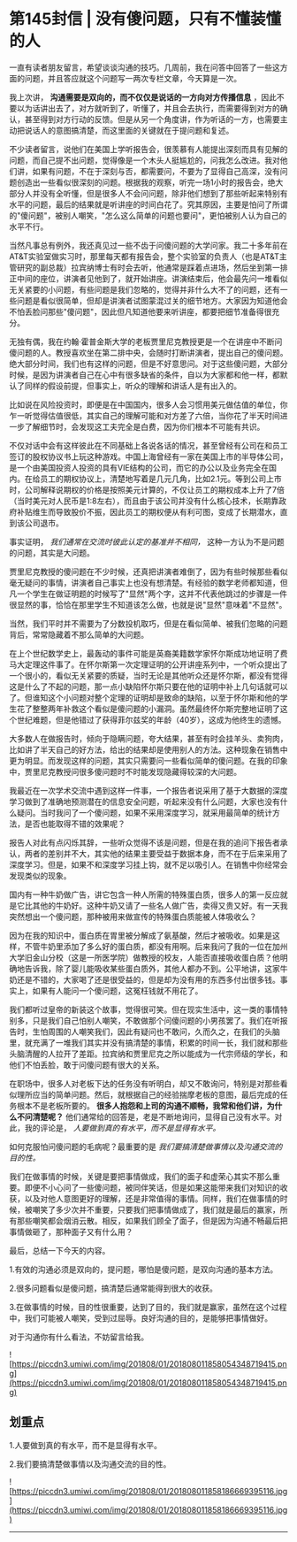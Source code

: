 # 第145封信 | 没有傻问题，只有不懂装懂的人

一直有读者朋友留言，希望谈谈沟通的技巧。几周前，我在问答中回答了一些这方面的问题，并且答应就这个问题写一两次专栏文章，今天算是一次。

我上次讲， **沟通需要是双向的，而不仅仅是说话的一方向对方传播信息** ，因此不要以为话讲出去了，对方就听到了，听懂了，并且会去执行，而需要得到对方的确认，甚至得到对方行动的反馈。但是从另一个角度讲，作为听话的一方，也需要主动把说话人的意图搞清楚，而这里面的关键就在于提问题和复述。

不少读者留言，说他们在美国上学听报告会，很羡慕有人能提出深刻而具有见解的问题，而自己提不出问题，觉得像是一个木头人挺尴尬的，问我怎么改进。我对他们讲，如果有问题，不在于深刻与否，都需要问，不要为了显得自己高深，没有问题创造出一些看似很深刻的问题。根据我的观察，听完一场1小时的报告会，绝大部分人并没有全听懂，但是很多人不会问问题，除非他们想到了那些听起来特别有水平的问题，最后的结果就是听讲座的时间白花了。究其原因，主要是怕问了所谓的"傻问题"，被别人嘲笑，"怎么这么简单的问题也要问"，更怕被别人认为自己的水平不行。

当然凡事总有例外，我还真见过一些不齿于问傻问题的大学问家。我二十多年前在AT&T实验室做实习时，那里每天都有报告会，整个实验室的负责人（也是AT&T主管研究的副总裁）拉宾纳博士有时会去听，他通常是踩着点进场，然后坐到第一排正中间的座位，讲演者见他到了，就开始讲座。讲演结束后，他会最先问一堆看似无关紧要的小问题，有些问题是我们忽略的，觉得并非什么大不了的问题，还有一些问题是看似很简单，但却是讲演者试图蒙混过关的细节地方。大家因为知道他会不怕丢脸问那些"傻问题"，因此但凡知道他要来听讲座，都要把细节准备得很充分。

无独有偶，我在约翰·霍普金斯大学的老板贾里尼克教授更是一个在讲座中不断问傻问题的人。教授喜欢坐在第二排中央，会随时打断讲演者，提出自己的傻问题。绝大部分时间，我们也有这样的问题，但是不好意思问。对于这些傻问题，大部分时候，是因为讲演者自己在心中有很多缺省的条件，自以为大家都和他一样，都默认了同样的假设前提，但事实上，听众的理解和讲话人是有出入的。

比如说在风险投资时，即便是在中国国内，很多人会习惯用美元做估值的单位，你乍一听觉得估值很低，其实自己的理解可能和对方差了六倍，当你花了半天时间进一步了解细节时，会发现这工夫完全是白费，因为你们根本不可能有共识。

不仅对话中会有这样彼此在不同基础上各说各话的情况，甚至曾经有公司在和员工签订的股权协议书上玩这种游戏。中国上海曾经有一家在美国上市的半导体公司，是一个由美国投资人投资的具有VIE结构的公司，而它的办公以及业务完全在国内。在给员工的期权协议上，清楚地写着是几元几角，比如2.1元。等到公司上市时，公司解释说期权的价格是按照美元计算的，不仅让员工的期权成本上升了7倍（当时美元对人民币是1:8左右），而且由于该公司并没有什么核心技术，长期靠政府补贴维生而导致股价不振，因此员工的期权便从有利可图，变成了长期潜水，直到该公司退市。

事实证明， *我们通常在交流时彼此认定的基准并不相同，* 这种一方认为不是问题的问题，其实是大问题。

贾里尼克教授的傻问题在不少时候，还真把讲演者难倒了，因为有些时候那些看似毫无疑问的事情，讲演者自己事实上也没有想清楚。有经验的数学老师都知道，但凡一个学生在做证明题的时候写了"显然"两个字，这并不代表他跳过的步骤是一件很显然的事，恰恰在那里学生不知道该怎么做，也就是说"显然"意味着"不显然"。

当然，我们平时并不需要为了分数投机取巧，但是在看似简单、被我们忽略的问题背后，常常隐藏着不那么简单的大问题。

在上个世纪数学史上，最轰动的事件可能是英裔美籍数学家怀尔斯成功地证明了费马大定理这件事了。在怀尔斯第一次定理证明的公开讲座系列中，一个听众提出了一个很小的，看似无关紧要的质疑，当时无论是其他听众还是怀尔斯，都没有觉得这是什么了不起的问题，那一点小缺陷怀尔斯只要在他的证明中补上几句话就可以了。但谁知这个小问题对整个定理的证明却是致命的缺陷，以至于怀尔斯和他的学生花了整整两年补救这个看似是傻问题的小漏洞。虽然最终怀尔斯完整地证明了这个世纪难题，但是他错过了获得菲尔兹奖的年龄（40岁），这成为他终生的遗憾。

大多数人在做报告时，倾向于隐瞒问题，夸大结果，甚至有时会挂羊头、卖狗肉，比如讲了半天自己的好方法，给出的结果却是使用别人的方法。这种现象在销售中更为明显。而发现这样的问题，其实只需要问一些看似简单的傻问题。在我的印象中，贾里尼克教授问很多傻问题时不时能发现隐藏得较深的大问题。

我最近在一次学术交流中遇到这样一件事，一个报告者说采用了基于大数据的深度学习做到了准确地预测潜在的信息安全问题，听起来没有什么问题，大家也没有什么疑问。当时我问了一个傻问题，如果不采用深度学习，就采用最简单的统计方法，是否也能取得不错的效果呢？

报告人对此有点闪烁其辞，一些听众觉得不该是问题，但是在我的追问下报告者承认，两者的差别并不大，其实他的结果主要受益于数据本身，而不在于后来采用了深度学习。但是，如果不和深度学习挂上钩，就不足以吸引人。在销售中你经常会发现类似的现象。

国内有一种牛奶做广告，讲它包含一种人所需的特殊蛋白质，很多人的第一反应就是它比其他的牛奶好。这种牛奶又请了一些名人做广告，卖得又贵又好。有一天我突然想出一个傻问题，那种被用来做宣传的特殊蛋白质能被人体吸收么？

因为在我的知识中，蛋白质在胃里被分解成了氨基酸，然后才被吸收。如果是这样，不管牛奶里添加了多么好的蛋白质，都没有用啊。后来我问了我的一位在加州大学旧金山分校（这是一所医学院）做教授的校友，人能否直接吸收蛋白质？他明确地告诉我，除了婴儿能吸收某些蛋白质外，其他人都办不到。公平地讲，这家牛奶还是不错的，大家喝了还是很受益的，但是却为没有用的东西多付出很多钱。事实上，如果有人能问一个傻问题，这冤枉钱就不用花了。

我们都听过皇帝的新装这个故事，觉得很可笑。但在现实生活中，这一类的事情特别多，只是我们自己怕别人嘲笑，不敢做那个问傻问题的小男孩罢了。我们在听报告时，生怕周围的人嘲笑我们，因此有疑问也不敢问，久而久之，在我们的头脑里，就充满了一堆我们其实并没有搞清楚的事情，积累的时间一长，我们就和那些头脑清醒的人拉开了差距。拉宾纳和贾里尼克之所以能成为一代宗师级的学长，和他们不怕丢脸，敢于问傻问题有很大的关系。

在职场中，很多人对老板下达的任务没有听明白，却又不敢询问，特别是对那些看似理所应当的简单问题。然后，就根据自己的经验揣摩老板的意图，最后完成的任务根本不是老板所要的。 **很多人抱怨和上司的沟通不顺畅，我常和他们讲，为什么不问清楚呢？** 他们通常给的回答是，老是不断地询问，显得自己没有水平。对此，我的评论是， *人要做到真的有水平，而不是显得有水平。*

如何克服怕问傻问题的毛病呢？最重要的是 *我们要搞清楚做事情以及沟通交流的目的性。*

我们在做事情的时候，关键是要把事情做成，我们的面子和虚荣心其实不那么重要。即便不小心问了一些傻问题，被同伴笑话，但是如果这能带来我们对知识的收获，以及对他人意图更好的理解，还是非常值得的事情。同样，我们在做事情的时候，被嘲笑了多少次并不重要，只要我们把事情做成了，我们就是最后的赢家，所有那些嘲笑都会烟消云散。相反，如果我们顾全了面子，但是因为沟通不畅最后把事情做砸了，那种面子又有什么用？

最后，总结一下今天的内容。

1.有效的沟通必须是双向的，提问题，哪怕是傻问题，是双向沟通的基本方法。

2.很多问题看似是傻问题，搞清楚后通常能得到很大的收获。

3.在做事情的时候，目的性很重要，达到了目的，我们就是赢家，虽然在这个过程中，我们可能被人嘲笑，受到过屈辱。良好沟通的目的，是能够把事情做好。

对于沟通你有什么看法，不妨留言给我。

![https://piccdn3.umiwi.com/img/201808/01/201808011858054348719415.png](https://piccdn3.umiwi.com/img/201808/01/201808011858054348719415.png)

## 划重点

1.人要做到真的有水平，而不是显得有水平。

2.我们要搞清楚做事情以及沟通交流的目的性。

![https://piccdn3.umiwi.com/img/201808/01/201808011858186669395116.jpg](https://piccdn3.umiwi.com/img/201808/01/201808011858186669395116.jpg)

---
